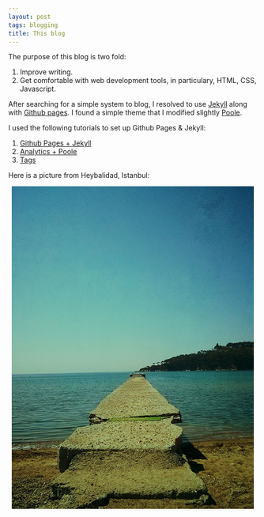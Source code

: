 ```yaml
---
layout: post
tags: blogging
title: This blog
---
```


The purpose of this blog is two fold:

1. Improve writing.
2. Get comfortable with web development tools, in particulary, HTML, CSS, Javascript.




After searching for a simple system to blog, I resolved to use [Jekyll](http://jekyllrb.com/) along with [Github pages](https://pages.github.com). I found a simple theme that I modified slightly [Poole](http://getpoole.com).

I used the following tutorials to set up Github Pages & Jekyll:

1. [Github Pages + Jekyll](https://help.github.com/articles/using-jekyll-with-pages)
2. [Analytics + Poole](http://joshualande.com/jekyll-github-pages-poole/) 
3. [Tags](http://charliepark.org/tags-in-jekyll/)

Here is a picture from Heybalidad, Istanbul:

<p align="center">
  <img src="/assets/test.jpg" alt="Istanbul" align="middle">
</p>
